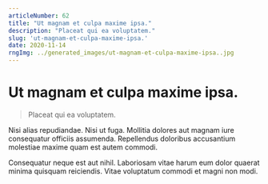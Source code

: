 ```yaml
---
articleNumber: 62
title: "Ut magnam et culpa maxime ipsa."
description: "Placeat qui ea voluptatem."
slug: 'ut-magnam-et-culpa-maxime-ipsa.'
date: 2020-11-14
rngImg: ../generated_images/ut-magnam-et-culpa-maxime-ipsa..jpg
---
```


# Ut magnam et culpa maxime ipsa.

> Placeat qui ea voluptatem.

Nisi alias repudiandae. Nisi ut fuga. Mollitia dolores aut magnam iure consequatur officiis assumenda. Repellendus doloribus accusantium molestiae maxime quam est autem commodi.
 Consequatur neque est aut nihil. Laboriosam vitae harum eum dolor quaerat minima quisquam reiciendis. Vitae voluptatum commodi et magni non modi.
